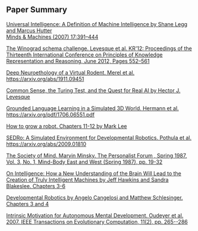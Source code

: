 Paper Summary
--

[Universal Intelligence: A Definition of Machine Intelligence by Shane Legg and Marcus Hutter  
Minds & Machines (2007) 17:391–444 ](https://github.com/ogennaesimai/ogenna.github.io/blob/main/Summary_of_Universal_Intelligence_Legg_et_al.md)  


  
[The Winograd schema challenge. Levesque et al. KR'12: Proceedings of the Thirteenth International Conference on Principles of Knowledge Representation and Reasoning, June 2012, Pages 552–561 ](https://github.com/ogennaesimai/ogenna.github.io/blob/main/Review_of_Winograd_schema_challenge_Levesque_et_al.md)



[Deep Neuroethology of a Virtual Rodent. Merel et al. https://arxiv.org/abs/1911.09451 ](https://github.com/ogennaesimai/ogenna.github.io/blob/main/Review_of_Deep_Neuroethology_of_a_Virtual_Rodent_Merel_et_al.md)



[Common Sense, the Turing Test, and the Quest for Real AI by Hector J. Levesque ](https://github.com/ogennaesimai/ogenna.github.io/blob/main/Review_of_Common_Sense_the_Turing_Test_and_the_Quest_for_Real_AI_Levesque.md)



[Grounded Language Learning in a Simulated 3D World. Hermann et al. https://arxiv.org/pdf/1706.06551.pdf ](https://github.com/ogennaesimai/ogenna.github.io/blob/main/Review_of_Grounded_Language_Learning_in_a_Simulated_3D_World_Hermann_et_al.md)



[How to grow a robot. Chapters 11-12 by Mark Lee ](https://github.com/ogennaesimai/ogenna.github.io/blob/main/Review_of_How_to_grow_a_robot_Chapters_11-12_Lee.md)



[SEDRo: A Simulated Environment for Developmental Robotics. Pothula et al. https://arxiv.org/abs/2009.01810 ](https://github.com/ogennaesimai/ogenna.github.io/blob/main/Review_of_SEDRo_A_Simulated_Environment_for_Developmental_Robotics_Pothula_et_al.md)



[The Society of Mind. Marvin Minsky. The Personalist Forum , Spring 1987, Vol. 3, No. 1, Mind-Body East and West
(Spring 1987), pp. 19-32 ](https://github.com/ogennaesimai/ogenna.github.io/blob/main/Review_of_The_Society_of_Mind_Minsky.md)



[On Intelligence: How a New Understanding of the Brain Will Lead to the Creation of Truly Intelligent Machines by Jeff Hawkins and Sandra Blakeslee. Chapters 3-6 ](https://github.com/ogennaesimai/ogenna.github.io/blob/main/On_Intelligence_Hawkins_Blakeslee.md)



[Developmental Robotics by Angelo Cangelosi and Matthew Schlesinger. Chapters 3 and 4 ](https://github.com/ogennaesimai/ogenna.github.io/blob/main/Developmental_Robotics_Cangelosi_Schlesinger.md)

[Intrinsic Motivation for Autonomous Mental Development. Oudeyer et al. 2007. IEEE Transactions on Evolutionary Computation, 11(2), pp. 265--286 ](https://github.com/ogennaesimai/ogenna.github.io/blob/main/Developmental_Robotics_Oudeyer_et_al.md)

